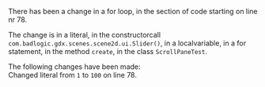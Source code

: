 There has been a change in a for loop, in the section of code starting on line nr 78.
  
The change is in a literal, in the constructorcall ```com.badlogic.gdx.scenes.scene2d.ui.Slider()```, in a localvariable, in a for statement, in the method ```create```, in the class ```ScrollPaneTest```.
  
The following changes have been made:  
Changed literal from ```1``` to ```100``` on line 78.  
